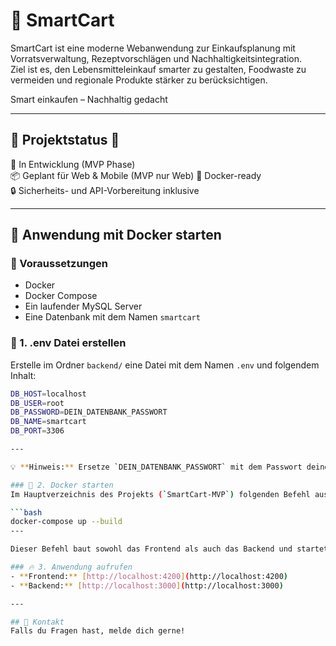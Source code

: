 # 🛒 SmartCart

SmartCart ist eine moderne Webanwendung zur Einkaufsplanung mit Vorratsverwaltung, Rezeptvorschlägen und Nachhaltigkeitsintegration.  
Ziel ist es, den Lebensmitteleinkauf smarter zu gestalten, Foodwaste zu vermeiden und regionale Produkte stärker zu berücksichtigen.

Smart einkaufen – Nachhaltig gedacht

---

## 🚧 Projektstatus 🚧

🔨 In Entwicklung (MVP Phase)  
📦 Geplant für Web & Mobile (MVP nur Web) 
🐳 Docker-ready  
🔒 Sicherheits- und API-Vorbereitung inklusive


---

## 🚀 Anwendung mit Docker starten 

### 🔑 Voraussetzungen
- Docker
- Docker Compose
- Ein laufender MySQL Server
- Eine Datenbank mit dem Namen `smartcart`

### 🔨 1. .env Datei erstellen
Erstelle im Ordner `backend/` eine Datei mit dem Namen `.env` und folgendem Inhalt:

```bash
DB_HOST=localhost
DB_USER=root
DB_PASSWORD=DEIN_DATENBANK_PASSWORT
DB_NAME=smartcart
DB_PORT=3306

---

💡 **Hinweis:** Ersetze `DEIN_DATENBANK_PASSWORT` mit dem Passwort deines MySQL-Servers.

### 🔨 2. Docker starten
Im Hauptverzeichnis des Projekts (`SmartCart-MVP`) folgenden Befehl ausführen:

```bash
docker-compose up --build
---

Dieser Befehl baut sowohl das Frontend als auch das Backend und startet beide Container.

### 🔥 3. Anwendung aufrufen
- **Frontend:** [http://localhost:4200](http://localhost:4200)
- **Backend:** [http://localhost:3000](http://localhost:3000)

---

## 📧 Kontakt
Falls du Fragen hast, melde dich gerne!

